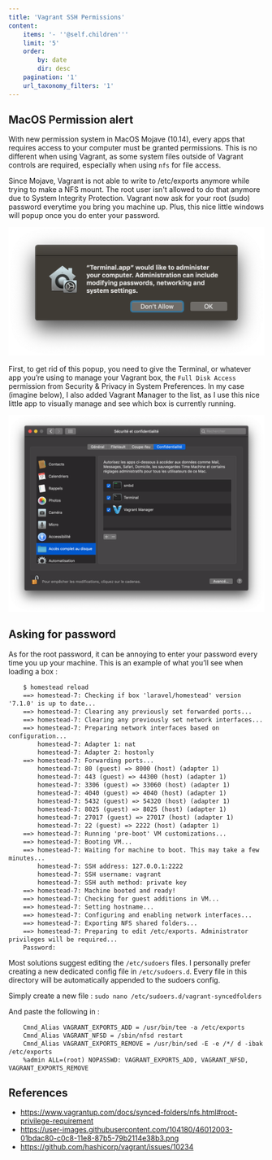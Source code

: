 ```yaml
---
title: 'Vagrant SSH Permissions'
content:
    items: '- ''@self.children'''
    limit: '5'
    order:
        by: date
        dir: desc
    pagination: '1'
    url_taxonomy_filters: '1'
---
```


## MacOS Permission alert

With new permission system in MacOS Mojave (10.14), every apps that requires access to your computer must be granted permissions. This is no different when using Vagrant, as some system files outside of Vagrant controls are required, especially when using `nfs` for file access.

Since Mojave, Vagrant is not able to write to /etc/exports anymore while trying to make a NFS mount. The root user isn't allowed to do that anymore due to System Integrity Protection. Vagrant now ask for your root (sudo) password everytime you bring you machine up. Plus, this nice little windows will popup once you do enter your password.

![](alert.png)


First, to get rid of this popup, you need to give the Terminal, or whatever app you’re using to manage your Vagrant box, the `Full Disk Access` permission from Security & Privacy in System Preferences. In my case (imagine below), I also added Vagrant Manager to the list, as I use this nice little app to visually manage and see which box is currently running.

![](PreferenceSystem.png)


## Asking for password

As for the root password, it can be annoying to enter your password every time you up your machine. This is an example of what you’ll see when loading a box :  

```
    $ homestead reload
    ==> homestead-7: Checking if box 'laravel/homestead' version '7.1.0' is up to date...
    ==> homestead-7: Clearing any previously set forwarded ports...
    ==> homestead-7: Clearing any previously set network interfaces...
    ==> homestead-7: Preparing network interfaces based on configuration...
        homestead-7: Adapter 1: nat
        homestead-7: Adapter 2: hostonly
    ==> homestead-7: Forwarding ports...
        homestead-7: 80 (guest) => 8000 (host) (adapter 1)
        homestead-7: 443 (guest) => 44300 (host) (adapter 1)
        homestead-7: 3306 (guest) => 33060 (host) (adapter 1)
        homestead-7: 4040 (guest) => 4040 (host) (adapter 1)
        homestead-7: 5432 (guest) => 54320 (host) (adapter 1)
        homestead-7: 8025 (guest) => 8025 (host) (adapter 1)
        homestead-7: 27017 (guest) => 27017 (host) (adapter 1)
        homestead-7: 22 (guest) => 2222 (host) (adapter 1)
    ==> homestead-7: Running 'pre-boot' VM customizations...
    ==> homestead-7: Booting VM...
    ==> homestead-7: Waiting for machine to boot. This may take a few minutes...
        homestead-7: SSH address: 127.0.0.1:2222
        homestead-7: SSH username: vagrant
        homestead-7: SSH auth method: private key
    ==> homestead-7: Machine booted and ready!
    ==> homestead-7: Checking for guest additions in VM...
    ==> homestead-7: Setting hostname...
    ==> homestead-7: Configuring and enabling network interfaces...
    ==> homestead-7: Exporting NFS shared folders...
    ==> homestead-7: Preparing to edit /etc/exports. Administrator privileges will be required...
    Password:
```

Most solutions suggest editing the `/etc/sudoers` files. I personally prefer creating a new dedicated config file in `/etc/sudoers.d`. Every file in this directory will be automatically appended to the sudoers config.

Simply create a new file :
`sudo nano /etc/sudoers.d/vagrant-syncedfolders`

And paste the following in :
```
    Cmnd_Alias VAGRANT_EXPORTS_ADD = /usr/bin/tee -a /etc/exports
    Cmnd_Alias VAGRANT_NFSD = /sbin/nfsd restart
    Cmnd_Alias VAGRANT_EXPORTS_REMOVE = /usr/bin/sed -E -e /*/ d -ibak /etc/exports
    %admin ALL=(root) NOPASSWD: VAGRANT_EXPORTS_ADD, VAGRANT_NFSD, VAGRANT_EXPORTS_REMOVE
```


## References
- <https://www.vagrantup.com/docs/synced-folders/nfs.html#root-privilege-requirement>
- <https://user-images.githubusercontent.com/104180/46012003-01bdac80-c0c8-11e8-87b5-79b2114e38b3.png>
- <https://github.com/hashicorp/vagrant/issues/10234>
